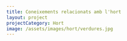 ```yaml
---
title: Coneixements relacionats amb l'hort
layout: project
projectCategory: Hort
image: /assets/images/hort/verdures.jpg
---
```


